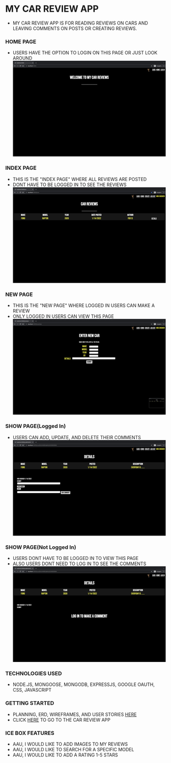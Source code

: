 # MY CAR REVIEW APP
- MY CAR REVIEW APP IS FOR READING REVIEWS ON CARS AND LEAVING COMMENTS ON POSTS OR CREATING REVIEWS.

### HOME PAGE
- USERS HAVE THE OPTION TO LOGIN ON THIS PAGE OR JUST LOOK AROUND
![HOMEPAGE](/images/home.png)

### INDEX PAGE
- THIS IS THE "INDEX PAGE" WHERE ALL REVIEWS ARE POSTED
- DONT HAVE TO BE LOGGED IN TO SEE THE REVIEWS
![INDEXPAGE](/images/index.png)

### NEW PAGE
- THIS IS THE "NEW PAGE" WHERE LOGGED IN USERS CAN MAKE A REVIEW 
- ONLY LOGGED IN USERS CAN VIEW THIS PAGE
![NEWPAGE](/images/new.png)

### SHOW PAGE(Logged In)
- USERS CAN ADD, UPDATE, AND DELETE THEIR COMMENTS
![SHOWPAGE](/images/show.png)

### SHOW PAGE(Not Logged In)
- USERS DONT HAVE TO BE LOGGED IN TO VIEW THIS PAGE
- ALSO USERS DONT NEED TO LOG IN TO SEE THE COMMENTS
![SHOWPAGE2](/images/show2.png)

### TECHNOLOGIES USED
- NODE.JS, MONGOOSE, MONGODB, EXPRESSJS, GOOGLE OAUTH, CSS, JAVASCRIPT

### GETTING STARTED
- PLANNING, ERD, WIREFRAMES, AND USER STORIES [HERE](https://trello.com/b/qwYnOeqU/project-dos)
- CLICK [HERE](https://car-fkn-reviews.herokuapp.com/) TO GO TO THE CAR REVIEW APP

### ICE BOX FEATURES
- AAU, I WOULD LIKE TO ADD IMAGES TO MY REVIEWS
- AAU, I WOULD LIKE TO SEARCH FOR A SPECIFIC MODEL
- AAU, I WOULD LIKE TO ADD A RATING 1-5 STARS
